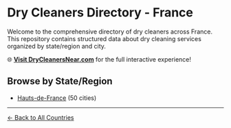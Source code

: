 # Dry Cleaners Directory - France

Welcome to the comprehensive directory of dry cleaners across France. This repository contains structured data about dry cleaning services organized by state/region and city.

🌐 **[Visit DryCleanersNear.com](https://drycleanersnear.com)** for the full interactive experience!

## Browse by State/Region

- [Hauts-de-France](./hauts-de-france/README.md) (50 cities)

---

[← Back to All Countries](../README.md)
